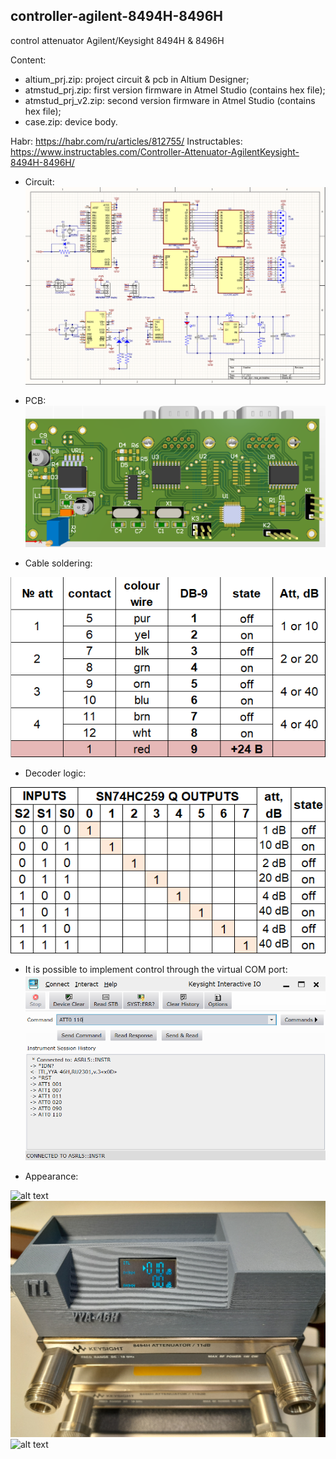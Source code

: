 ## controller-agilent-8494H-8496H
 control attenuator Agilent/Keysight 8494H & 8496H
 
Сontent:
 - altium_prj.zip: project circuit & pcb in Altium Designer;
 - atmstud_prj.zip: first version firmware in Atmel Studio (contains hex file);
 - atmstud_prj_v2.zip: second version firmware in Atmel Studio (contains hex file);
 - case.zip: device body.
 
Habr: https://habr.com/ru/articles/812755/
Instructables: https://www.instructables.com/Controller-Attenuator-AgilentKeysight-8494H-8496H/

+ Circuit:
![alt text](https://github.com/GlendenCrunch/controller-agilent-8494H-8496H/blob/main/img/scheme.png)

+ PCB:
![alt text](https://github.com/GlendenCrunch/controller-agilent-8494H-8496H/blob/main/img/pcb.png)

+ Cable soldering:

![alt text](https://github.com/GlendenCrunch/controller-agilent-8494H-8496H/blob/main/img/cable_soldering.png)

+ Decoder logic:

![alt text](https://github.com/GlendenCrunch/controller-agilent-8494H-8496H/blob/main/img/truth_table.png)

+ It is possible to implement control through the virtual COM port:
![alt text](https://github.com/GlendenCrunch/controller-agilent-8494H-8496H/blob/main/img/remote_control.png)

+ Appearance:

![alt text](https://github.com/GlendenCrunch/controller-agilent-8494H-8496H/blob/main/img/var_0.png)
![alt text](https://github.com/GlendenCrunch/controller-agilent-8494H-8496H/blob/main/img/var_1.png)
![alt text](https://github.com/GlendenCrunch/controller-agilent-8494H-8496H/blob/main/img/var_2.png)

